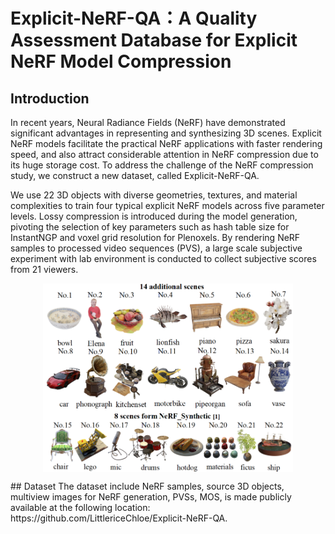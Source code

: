 # Explicit-NeRF-QA：A Quality Assessment Database for Explicit NeRF Model Compression
## Introduction
In recent years, Neural Radiance Fields (NeRF) have demonstrated significant advantages in representing and synthesizing 3D scenes. Explicit NeRF models facilitate the practical NeRF applications with faster rendering speed, and also attract considerable attention in NeRF compression due to its huge storage cost. To address the challenge of the NeRF compression study, we construct a new dataset, called Explicit-NeRF-QA. 

We use 22 3D objects with diverse geometries, textures, and material complexities to train four typical explicit NeRF models across five parameter levels. Lossy compression is introduced during the model generation, pivoting the selection of key parameters such as hash table size for InstantNGP and voxel grid resolution for Plenoxels. By rendering NeRF samples to processed video sequences (PVS), a large scale subjective experiment with lab environment is conducted to collect subjective scores from 21 viewers. 
<p align="center">
 <img src=scenes.png width="400" alt="The source content in Explicit-NeRF-QA" align="center" >
</p>
## Dataset
The dataset include NeRF samples, source 3D objects, multiview images for NeRF generation, PVSs, MOS, is made publicly available at the following location: https://github.com/LittlericeChloe/Explicit-NeRF-QA.


